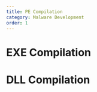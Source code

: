 ```yaml
---
title: PE Compilation
category: Malware Development
order: 1
---
```


# EXE Compilation


# DLL Compilation